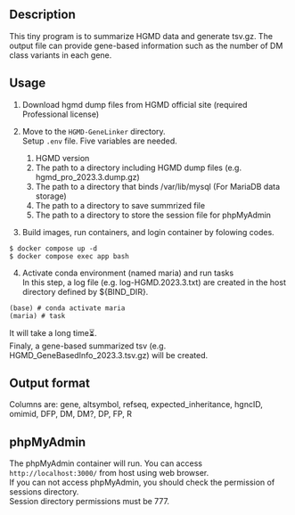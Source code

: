 ## Description
This tiny program is to summarize HGMD data and generate tsv.gz.
The output file can provide gene-based information such as the number of DM class variants in each gene.

## Usage
1. Download hgmd dump files from HGMD official site (required Professional license)
2. Move to the `HGMD-GeneLinker` directory.  
   Setup `.env` file. Five variables are needed.
   
   1. HGMD version
   2. The path to a directory including HGMD dump files (e.g. hgmd_pro_2023.3.dump.gz)
   3. The path to a directory that binds /var/lib/mysql (For MariaDB data storage)
   4. The path to a directory to save summrized file
   5. The path to a directory to store the session file for phpMyAdmin
   
4. Build images, run containers, and login container by folowing codes.
```
$ docker compose up -d
$ docker compose exec app bash
```

4. Activate conda environment (named maria) and run tasks  
In this step, a log file (e.g. log-HGMD.2023.3.txt) are created in the host directory defined by ${BIND_DIR}.
```
(base) # conda activate maria
(maria) # task
```
It will take a long time⏳.  
Finaly, a gene-based summarized tsv (e.g. HGMD_GeneBasedInfo_2023.3.tsv.gz) will be created.


## Output format
Columns are:
gene, altsymbol, refseq, expected_inheritance, hgncID, omimid, DFP, DM, DM?, DP, FP, R


## phpMyAdmin
The phpMyAdmin container will run. You can access `http://localhost:3000/` from host using web browser.  
If you can not access phpMyAdmin, you should check the permission of sessions directory.  
Session directory permissions must be 777.

